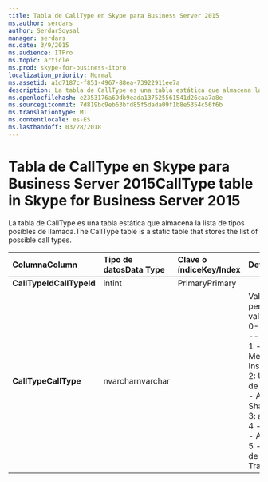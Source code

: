 ```yaml
---
title: Tabla de CallType en Skype para Business Server 2015
ms.author: serdars
author: SerdarSoysal
manager: serdars
ms.date: 3/9/2015
ms.audience: ITPro
ms.topic: article
ms.prod: skype-for-business-itpro
localization_priority: Normal
ms.assetid: a1d7187c-f851-4967-88ea-73922911ee7a
description: La tabla de CallType es una tabla estática que almacena la lista de tipos posibles de llamada.
ms.openlocfilehash: e2353176a69db9eada137525561541d26caa7a8e
ms.sourcegitcommit: 7d819bc9eb63bfd85f5dada09f1b8e5354c56f6b
ms.translationtype: MT
ms.contentlocale: es-ES
ms.lasthandoff: 03/28/2018
---
```

# <a name="calltype-table-in-skype-for-business-server-2015"></a><span data-ttu-id="43b0a-103">Tabla de CallType en Skype para Business Server 2015</span><span class="sxs-lookup"><span data-stu-id="43b0a-103">CallType table in Skype for Business Server 2015</span></span>
 
<span data-ttu-id="43b0a-104">La tabla de CallType es una tabla estática que almacena la lista de tipos posibles de llamada.</span><span class="sxs-lookup"><span data-stu-id="43b0a-104">The CallType table is a static table that stores the list of possible call types.</span></span>
  
|<span data-ttu-id="43b0a-105">**Columna**</span><span class="sxs-lookup"><span data-stu-id="43b0a-105">**Column**</span></span>|<span data-ttu-id="43b0a-106">**Tipo de datos**</span><span class="sxs-lookup"><span data-stu-id="43b0a-106">**Data Type**</span></span>|<span data-ttu-id="43b0a-107">**Clave o índice**</span><span class="sxs-lookup"><span data-stu-id="43b0a-107">**Key/Index**</span></span>|<span data-ttu-id="43b0a-108">**Detalles**</span><span class="sxs-lookup"><span data-stu-id="43b0a-108">**Details**</span></span>|
|:-----|:-----|:-----|:-----|
|<span data-ttu-id="43b0a-109">**CallTypeId**</span><span class="sxs-lookup"><span data-stu-id="43b0a-109">**CallTypeId**</span></span> <br/> |<span data-ttu-id="43b0a-110">int</span><span class="sxs-lookup"><span data-stu-id="43b0a-110">int</span></span>  <br/> |<span data-ttu-id="43b0a-111">Primary</span><span class="sxs-lookup"><span data-stu-id="43b0a-111">Primary</span></span>  <br/> ||
|<span data-ttu-id="43b0a-112">**CallType**</span><span class="sxs-lookup"><span data-stu-id="43b0a-112">**CallType**</span></span> <br/> |<span data-ttu-id="43b0a-113">nvarchar</span><span class="sxs-lookup"><span data-stu-id="43b0a-113">nvarchar</span></span>  <br/> || <span data-ttu-id="43b0a-114">Valores permitidos:</span><span class="sxs-lookup"><span data-stu-id="43b0a-114">Allowed values:</span></span> <br/>  <span data-ttu-id="43b0a-115">0--desconocido</span><span class="sxs-lookup"><span data-stu-id="43b0a-115">0 -- Unknown</span></span> <br/>  <span data-ttu-id="43b0a-116">1 - instant Messaging</span><span class="sxs-lookup"><span data-stu-id="43b0a-116">1 - Instant Messaging</span></span> <br/>  <span data-ttu-id="43b0a-117">2: Uso compartido de aplicaciones</span><span class="sxs-lookup"><span data-stu-id="43b0a-117">2 -- Application Sharing</span></span> <br/>  <span data-ttu-id="43b0a-118">3: audio</span><span class="sxs-lookup"><span data-stu-id="43b0a-118">3 -- Audio</span></span> <br/>  <span data-ttu-id="43b0a-119">4 - audio y vídeo</span><span class="sxs-lookup"><span data-stu-id="43b0a-119">4 - Audio and Video</span></span> <br/>  <span data-ttu-id="43b0a-120">5 - transferencia de archivos</span><span class="sxs-lookup"><span data-stu-id="43b0a-120">5 - File Transfer</span></span> <br/> |
   

